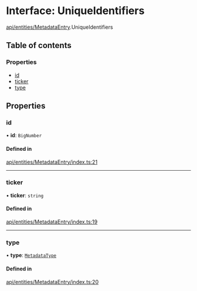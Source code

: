 # Interface: UniqueIdentifiers

[api/entities/MetadataEntry](../wiki/api.entities.MetadataEntry).UniqueIdentifiers

## Table of contents

### Properties

- [id](../wiki/api.entities.MetadataEntry.UniqueIdentifiers#id)
- [ticker](../wiki/api.entities.MetadataEntry.UniqueIdentifiers#ticker)
- [type](../wiki/api.entities.MetadataEntry.UniqueIdentifiers#type)

## Properties

### id

• **id**: `BigNumber`

#### Defined in

[api/entities/MetadataEntry/index.ts:21](https://github.com/PolymeshAssociation/polymesh-sdk/blob/07b115c8/src/api/entities/MetadataEntry/index.ts#L21)

___

### ticker

• **ticker**: `string`

#### Defined in

[api/entities/MetadataEntry/index.ts:19](https://github.com/PolymeshAssociation/polymesh-sdk/blob/07b115c8/src/api/entities/MetadataEntry/index.ts#L19)

___

### type

• **type**: [`MetadataType`](../wiki/api.entities.MetadataEntry.types.MetadataType)

#### Defined in

[api/entities/MetadataEntry/index.ts:20](https://github.com/PolymeshAssociation/polymesh-sdk/blob/07b115c8/src/api/entities/MetadataEntry/index.ts#L20)
